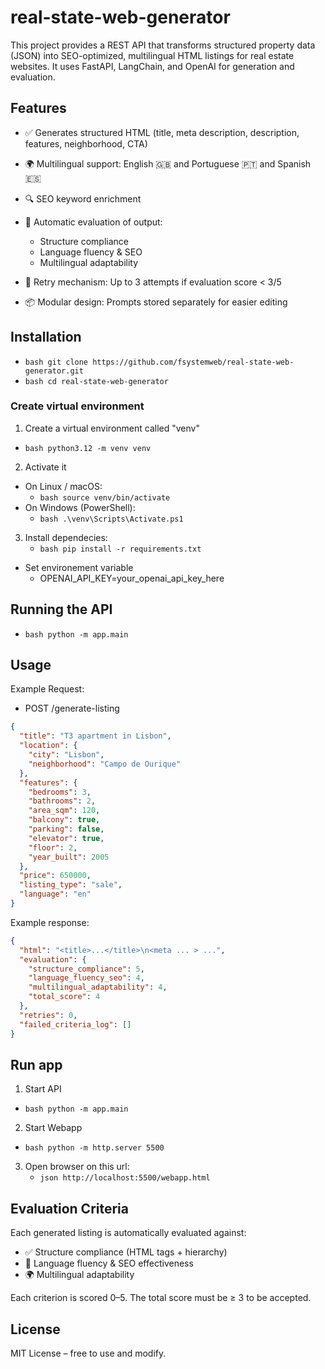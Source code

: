 # real-state-web-generator
This project provides a REST API that transforms structured property data (JSON) into SEO-optimized, multilingual HTML listings for real estate websites.
It uses FastAPI, LangChain, and OpenAI for generation and evaluation.

## Features
- ✅ Generates structured HTML (title, meta description, description, features, neighborhood, CTA)
- 🌍 Multilingual support: English 🇬🇧 and Portuguese  🇵🇹 and Spanish 🇪🇸
- 🔍 SEO keyword enrichment
- 🧪 Automatic evaluation of output:
    - Structure compliance
    - Language fluency & SEO
    - Multilingual adaptability

- 🔁 Retry mechanism: Up to 3 attempts if evaluation score < 3/5
- 📦 Modular design: Prompts stored separately for easier editing

## Installation
 - ```bash git clone https://github.com/fsystemweb/real-state-web-generator.git ```
 - ```bash cd real-state-web-generator ```

### Create virtual environment
 1. Create a virtual environment called "venv"
  - ```bash python3.12 -m venv venv ```
 2. Activate it
  * On Linux / macOS:
    - ```bash source venv/bin/activate ```
  * On Windows (PowerShell):
    - ```bash .\venv\Scripts\Activate.ps1 ```
 3. Install dependecies:
    - ```bash pip install -r requirements.txt ```

* Set environement variable
  - OPENAI_API_KEY=your_openai_api_key_here

## Running the API
 - ```bash python -m app.main ```

## Usage
Example Request:
- POST /generate-listing
```json
{
  "title": "T3 apartment in Lisbon",
  "location": {
    "city": "Lisbon",
    "neighborhood": "Campo de Ourique"
  },
  "features": {
    "bedrooms": 3,
    "bathrooms": 2,
    "area_sqm": 120,
    "balcony": true,
    "parking": false,
    "elevator": true,
    "floor": 2,
    "year_built": 2005
  },
  "price": 650000,
  "listing_type": "sale",
  "language": "en"
}
```

Example response: 
```json
{
  "html": "<title>...</title>\n<meta ... > ...",
  "evaluation": {
    "structure_compliance": 5,
    "language_fluency_seo": 4,
    "multilingual_adaptability": 4,
    "total_score": 4
  },
  "retries": 0,
  "failed_criteria_log": []
}
```

## Run app
 1. Start API
  - ```bash python -m app.main ```
 2. Start Webapp
  - ```bash python -m http.server 5500```
 3. Open browser on this url:
    - ```json http://localhost:5500/webapp.html ```


## Evaluation Criteria
Each generated listing is automatically evaluated against:

- ✅ Structure compliance (HTML tags + hierarchy)
- 📣 Language fluency & SEO effectiveness
- 🌍 Multilingual adaptability

Each criterion is scored 0–5. The total score must be ≥ 3 to be accepted.

## License
MIT License – free to use and modify.